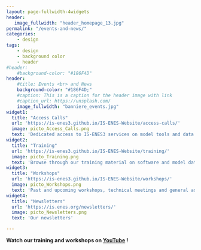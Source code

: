 ```yaml
---
layout: page-fullwidth-4widgets
header:
   image_fullwidth: "header_homepage_13.jpg"
permalink: "/events-and-news/"
categories:
    - design
tags:
    - design
    - background color
    - header
#header:
    #background-color: "#186F4D"
header:
    #title: Events <br> and News
    background-color: "#186F4D;"
    #caption: This is a caption for the header image with link
    #caption_url: https://unsplash.com/
    image_fullwidth: "banniere_events.jpg"
widget1:
  title: "Access Calls"
  url: 'https://is-enes3.github.io/IS-ENES-Website/access-calls/'
  image: picto_Access_Calls.png
  text: 'Dedicated access to IS-ENES3 services on model tools and data analytics service'
widget2:
  title: "Training"
  url: 'https://is-enes3.github.io/IS-ENES-Website/training/'
  image: picto_Training.png
  text: 'Browse through our training material on software and model data'
widget3:
  title: "Workshops"
  url: 'https://is-enes3.github.io/IS-ENES-Website/workshops/'
  image: picto_Workshops.png
  text: 'Past and upcoming workshops, technical meetings and general assemblies'
widget4:
  title: "Newsletters"
  url: 'https://is.enes.org/newsletters/'
  image: picto_Newsletters.png
  text: 'Our newsletters'

---
```


**Watch our training and workshops on [YouTube](https://is-enes3.github.io/IS-ENES-Website/lectures-tutorials-webinars/) !**
